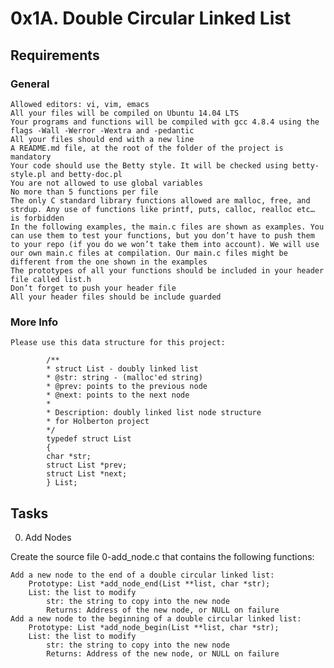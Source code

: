 # 0x1A. Double Circular Linked List


## Requirements
### General

    Allowed editors: vi, vim, emacs
    All your files will be compiled on Ubuntu 14.04 LTS
    Your programs and functions will be compiled with gcc 4.8.4 using the flags -Wall -Werror -Wextra and -pedantic
    All your files should end with a new line
    A README.md file, at the root of the folder of the project is mandatory
    Your code should use the Betty style. It will be checked using betty-style.pl and betty-doc.pl
    You are not allowed to use global variables
    No more than 5 functions per file
    The only C standard library functions allowed are malloc, free, and strdup. Any use of functions like printf, puts, calloc, realloc etc… is forbidden
    In the following examples, the main.c files are shown as examples. You can use them to test your functions, but you don’t have to push them to your repo (if you do we won’t take them into account). We will use our own main.c files at compilation. Our main.c files might be different from the one shown in the examples
    The prototypes of all your functions should be included in your header file called list.h
    Don’t forget to push your header file
    All your header files should be include guarded

### More Info

    Please use this data structure for this project:

            /**
            * struct List - doubly linked list
            * @str: string - (malloc'ed string)
            * @prev: points to the previous node
            * @next: points to the next node
            *
            * Description: doubly linked list node structure
            * for Holberton project
            */
            typedef struct List
            {
            char *str;
            struct List *prev;
            struct List *next;
            } List;

## Tasks
0. Add Nodes

Create the source file 0-add_node.c that contains the following functions:

    Add a new node to the end of a double circular linked list:
        Prototype: List *add_node_end(List **list, char *str);
        List: the list to modify
            str: the string to copy into the new node
            Returns: Address of the new node, or NULL on failure
    Add a new node to the beginning of a double circular linked list:
        Prototype: List *add_node_begin(List **list, char *str);
        List: the list to modify
            str: the string to copy into the new node
            Returns: Address of the new node, or NULL on failure


